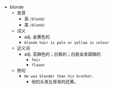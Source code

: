 - blonde
  - 发音
    - 英 `/blɒnd/`
    - 美 `/blɑnd/`
  - 词义
    - adj. 金黄色的
    - `blonde hair is pale or yellow in colour`
  - 近义词
    - adj. 亚麻色的；白皙的；白肤金发碧眼的
      - `fair`
      - `flaxen`
  - 例句
    - `He was blonder than his brother.`
      - 他的头发比哥哥的还黄。

